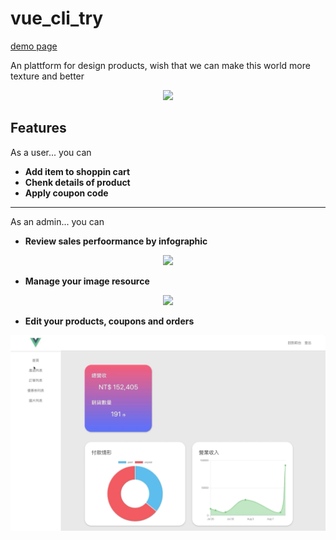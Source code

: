 # vue_cli_try

<a href="https://r05323045.github.io/vue_cli_try/dist/">demo page</a>

An plattform for design products, wish that we can make this world more texture and better

<p align="center">
  <img src="./public/images/demo_frontend_home.gif" />
</p>

## Features

As a user... you can

- **Add item to shoppin cart**
- **Chenk details of product**
- **Apply coupon code**

---

As an admin... you can

- **Review sales perfoormance by infographic**

<p align="center">
  <img src="./public/images/demo_backend_home.gif" />
</p>

- **Manage your image resource**

<p align="center">
  <img src="./public/images/demo_backend_storages.gif" />
</p>

- **Edit your products, coupons and orders**

<p align="center">
  <img src="./public/images/demo_backend_products.gif" />
</p>
